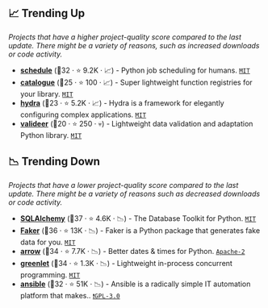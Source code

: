 ## 📈 Trending Up

_Projects that have a higher project-quality score compared to the last update. There might be a variety of reasons, such as increased downloads or code activity._

- <b><a href="https://github.com/dbader/schedule">schedule</a></b> (🥈32 ·  ⭐ 9.2K · 📈) - Python job scheduling for humans. <code><a href="http://bit.ly/34MBwT8">MIT</a></code>
- <b><a href="https://github.com/explosion/catalogue">catalogue</a></b> (🥉25 ·  ⭐ 100 · 📈) - Super lightweight function registries for your library. <code><a href="http://bit.ly/34MBwT8">MIT</a></code>
- <b><a href="https://github.com/facebookresearch/hydra">hydra</a></b> (🥉23 ·  ⭐ 5.2K · 📈) - Hydra is a framework for elegantly configuring complex applications. <code><a href="http://bit.ly/34MBwT8">MIT</a></code>
- <b><a href="https://github.com/podio/valideer">valideer</a></b> (🥉20 ·  ⭐ 250 · 💀) - Lightweight data validation and adaptation Python library. <code><a href="http://bit.ly/34MBwT8">MIT</a></code>

## 📉 Trending Down

_Projects that have a lower project-quality score compared to the last update. There might be a variety of reasons such as decreased downloads or code activity._

- <b><a href="https://github.com/sqlalchemy/sqlalchemy">SQLAlchemy</a></b> (🥇37 ·  ⭐ 4.6K · 📉) - The Database Toolkit for Python. <code><a href="http://bit.ly/34MBwT8">MIT</a></code>
- <b><a href="https://github.com/joke2k/faker">Faker</a></b> (🥇36 ·  ⭐ 13K · 📉) - Faker is a Python package that generates fake data for you. <code><a href="http://bit.ly/34MBwT8">MIT</a></code>
- <b><a href="https://github.com/arrow-py/arrow">arrow</a></b> (🥈34 ·  ⭐ 7.7K · 📉) - Better dates & times for Python. <code><a href="http://bit.ly/3nYMfla">Apache-2</a></code>
- <b><a href="https://github.com/python-greenlet/greenlet">greenlet</a></b> (🥇34 ·  ⭐ 1.3K · 📉) - Lightweight in-process concurrent programming. <code><a href="http://bit.ly/34MBwT8">MIT</a></code>
- <b><a href="https://github.com/ansible/ansible">ansible</a></b> (🥈32 ·  ⭐ 51K · 📉) - Ansible is a radically simple IT automation platform that makes.. <code><a href="http://bit.ly/2M0xdwT">❗️GPL-3.0</a></code>

